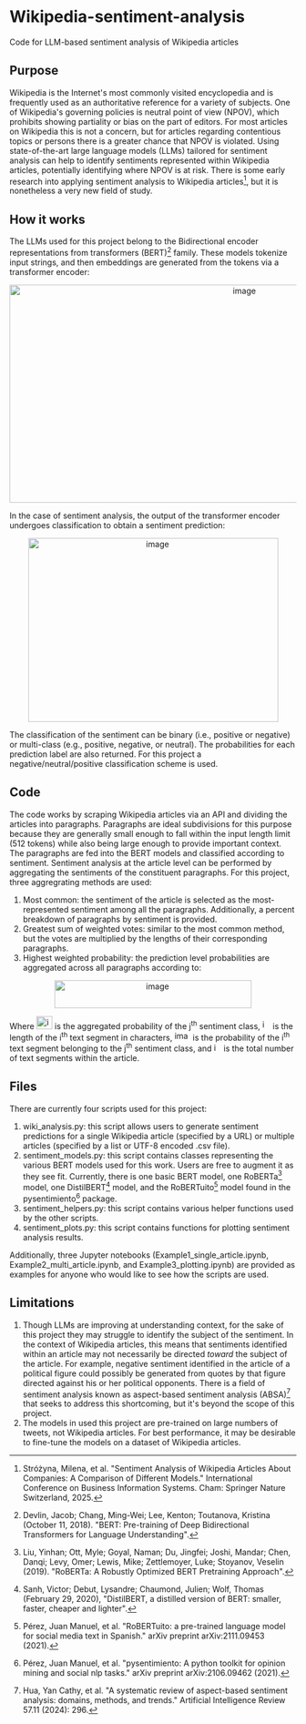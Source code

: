 # Wikipedia-sentiment-analysis
Code for LLM-based sentiment analysis of Wikipedia articles

## Purpose
Wikipedia is the Internet's most commonly visited encyclopedia and is frequently used as an authoritative reference for a variety of subjects. One of Wikipedia's governing policies is neutral point of view (NPOV), which prohibits showing partiality or bias on the part of editors. For most articles on Wikipedia this is not a concern, but for articles regarding contentious topics or persons there is a greater chance that NPOV is violated. Using state-of-the-art large language models (LLMs) tailored for sentiment analysis can help to identify sentiments represented within Wikipedia articles, potentially identifying where NPOV is at risk. There is some early research into applying sentiment analysis to Wikipedia articles[^1], but it is nonetheless a very new field of study.

## How it works
The LLMs used for this project belong to the Bidirectional encoder representations from transformers (BERT)[^2] family. These models tokenize input strings, and then embeddings are generated from the tokens via a transformer encoder:

<p align="center">
<img width="809" height="383" alt="image" src="https://github.com/user-attachments/assets/9db027a3-7604-4ebe-85cb-9921c3bd2f23" />
</p>

In the case of sentiment analysis, the output of the transformer encoder undergoes classification to obtain a sentiment prediction:

<p align="center">
<img width="439" height="323" alt="image" src="https://github.com/user-attachments/assets/b7e07b04-a2c6-4298-bbee-844270903d4c" />
</p>

The classification of the sentiment can be binary (i.e., positive or negative) or multi-class (e.g., positive, negative, or neutral). The probabilities for each prediction label are also returned. For this project a negative/neutral/positive classification scheme is used. 

## Code
The code works by scraping Wikipedia articles via an API and dividing the articles into paragraphs. Paragraphs are ideal subdivisions for this purpose because they are generally small enough to fall within the input length limit (512 tokens) while also being large enough to provide important context. The paragraphs are fed into the BERT models and classified according to sentiment. Sentiment analysis at the article level can be performed by aggregating the sentiments of the constituent paragraphs. For this project, three aggregrating methods are used:

1. Most common: the sentiment of the article is selected as the most-represented sentiment among all the paragraphs. Additionally, a percent breakdown of paragraphs by sentiment is provided.
2. Greatest sum of weighted votes: similar to the most common method, but the votes are multiplied by the lengths of their corresponding paragraphs.
3. Highest weighted probability: the prediction level probabilities are aggregated across all paragraphs according to:
<p align="center">
<img width="346" height="49" alt="image" src="https://github.com/user-attachments/assets/b7f2472c-828b-4730-9396-648c1f696b8b" />
</p>

Where <img width="28" height="23" alt="image" src="https://github.com/user-attachments/assets/b0f2e562-f184-45d1-87fe-dc8c64e2efee" /> is the aggregated probability of the j<sup>th</sup> sentiment class, <img width="14" height="17" alt="image" src="https://github.com/user-attachments/assets/f928cbfd-150e-4351-9940-41539e99ad4e" /> is the length of the i<sup>th</sup> text segment in characters, <img width="28" height="16" alt="image" src="https://github.com/user-attachments/assets/8c37f7fc-a872-4cff-8fa5-a35b381d2c3d" /> is the probability of the i<sup>th</sup> text segment belonging to the j<sup>th</sup> sentiment class, and <img width="13" height="15" alt="image" src="https://github.com/user-attachments/assets/a1e4b1e1-e6d5-4917-8717-dbe8a7114cdc" /> is the total number of text segments within the article.

## Files
There are currently four scripts used for this project:

1. wiki_analysis.py: this script allows users to generate sentiment predictions for a single Wikipedia article (specified by a URL) or multiple articles (specified by a list or UTF-8 encoded .csv file).
2. sentiment_models.py: this script contains classes representing the various BERT models used for this work. Users are free to augment it as they see fit. Currently, there is one basic BERT model, one RoBERTa[^3] model, one DistilBERT[^4] model, and the RoBERTuito[^5] model found in the pysentimiento[^6] package.
3. sentiment_helpers.py: this script contains various helper functions used by the other scripts.
4. sentiment_plots.py: this script contains functions for plotting sentiment analysis results.

Additionally, three Jupyter notebooks (Example1_single_article.ipynb, Example2_multi_article.ipynb, and Example3_plotting.ipynb) are provided as examples for anyone who would like to see how the scripts are used.

## Limitations
1. Though LLMs are improving at understanding context, for the sake of this project they may struggle to identify the subject of the sentiment. In the context of Wikipedia articles, this means that sentiments identified within an article may not necessarily be directed *toward* the subject of the article. For example, negative sentiment identified in the article of a political figure could possibly be generated from quotes by that figure directed against his or her political opponents. There is a field of sentiment analysis known as aspect-based sentiment analysis (ABSA)[^7] that seeks to address this shortcoming, but it's beyond the scope of this project.
2. The models in used this project are pre-trained on large numbers of tweets, not Wikipedia articles. For best performance, it may be desirable to fine-tune the models on a dataset of Wikipedia articles.

[^1]:Stróżyna, Milena, et al. "Sentiment Analysis of Wikipedia Articles About Companies: A Comparison of Different Models." International Conference on Business Information Systems. Cham: Springer Nature Switzerland, 2025.
[^2]:Devlin, Jacob; Chang, Ming-Wei; Lee, Kenton; Toutanova, Kristina (October 11, 2018). "BERT: Pre-training of Deep Bidirectional Transformers for Language Understanding".
[^3]:Liu, Yinhan; Ott, Myle; Goyal, Naman; Du, Jingfei; Joshi, Mandar; Chen, Danqi; Levy, Omer; Lewis, Mike; Zettlemoyer, Luke; Stoyanov, Veselin (2019). "RoBERTa: A Robustly Optimized BERT Pretraining Approach".
[^4]:Sanh, Victor; Debut, Lysandre; Chaumond, Julien; Wolf, Thomas (February 29, 2020), "DistilBERT, a distilled version of BERT: smaller, faster, cheaper and lighter".
[^5]:Pérez, Juan Manuel, et al. "RoBERTuito: a pre-trained language model for social media text in Spanish." arXiv preprint arXiv:2111.09453 (2021).
[^6]:Pérez, Juan Manuel, et al. "pysentimiento: A python toolkit for opinion mining and social nlp tasks." arXiv preprint arXiv:2106.09462 (2021).
[^7]:Hua, Yan Cathy, et al. "A systematic review of aspect-based sentiment analysis: domains, methods, and trends." Artificial Intelligence Review 57.11 (2024): 296.

